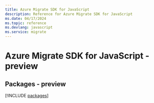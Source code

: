 ```yaml
---
title: Azure Migrate SDK for JavaScript
description: Reference for Azure Migrate SDK for JavaScript
ms.date: 04/17/2024
ms.topic: reference
ms.devlang: javascript
ms.service: migrate
---
```

# Azure Migrate SDK for JavaScript - preview
## Packages - preview
[!INCLUDE [packages](migrate-index.md)]